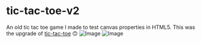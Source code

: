 # tic-tac-toe-v2
An old tic tac toe game I made to test canvas properties in HTML5.
This was the upgrade of [tic-tac-toe](https://github.com/MinasKatsiokalis/tic-tac-toe) 🙃
![Image](https://i.imgur.com/DiIpI9D.png) ![Image](https://i.imgur.com/26o5r7N.png)


